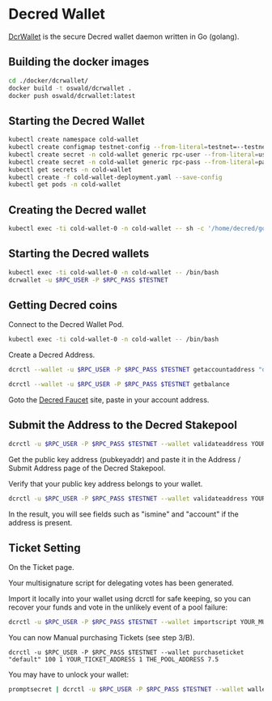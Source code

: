 # Decred Wallet

[DcrWallet](https://github.com/decred/dcrwallet) is the secure Decred wallet daemon written in Go (golang). 

## Building the docker images

```bash
cd ./docker/dcrwallet/
docker build -t oswald/dcrwallet .
docker push oswald/dcrwallet:latest
```

## Starting the Decred Wallet
```bash
kubectl create namespace cold-wallet
kubectl create configmap testnet-config --from-literal=testnet=--testnet -n cold-wallet
kubectl create secret -n cold-wallet generic rpc-user --from-literal=user=YOUR_USER
kubectl create secret -n cold-wallet generic rpc-pass --from-literal=password=YOUR_PASSWORD
kubectl get secrets -n cold-wallet
kubectl create -f cold-wallet-deployment.yaml --save-config
kubectl get pods -n cold-wallet
```

## Creating the Decred wallet

```bash
kubectl exec -ti cold-wallet-0 -n cold-wallet -- sh -c '/home/decred/go/bin/dcrwallet --create $TESTNET'
```

## Starting the Decred wallets

```bash
kubectl exec -ti cold-wallet-0 -n cold-wallet -- /bin/bash
dcrwallet -u $RPC_USER -P $RPC_PASS $TESTNET
```

## Getting Decred coins

Connect to the Decred Wallet Pod.

```bash
kubectl exec -ti cold-wallet-0 -n cold-wallet -- /bin/bash
```

Create a Decred Address.

```bash
dcrctl --wallet -u $RPC_USER -P $RPC_PASS $TESTNET getaccountaddress "default"
```

```bash
dcrctl --wallet -u $RPC_USER -P $RPC_PASS $TESTNET getbalance
```

Goto the [Decred Faucet](https://faucet.decred.org/) site, paste in your account address.

## Submit the Address to the Decred Stakepool

```bash
dcrctl -u $RPC_USER -P $RPC_PASS $TESTNET --wallet validateaddress YOUR_ACCOUNT_ADDRESS
```

Get the public key address (pubkeyaddr) and paste it in the Address / Submit Address page of the Decred Stakepool.

Verify that your public key address belongs to your wallet.

```bash
dcrctl -u $RPC_USER -P $RPC_PASS $TESTNET --wallet validateaddress YOUR_PUBLIC_KEY_ADDRESS
```

In the result, you will see fields such as "ismine" and "account" if the address is present.

## Ticket Setting

On the Ticket page.

Your multisignature script for delegating votes has been generated.

Import it locally into your wallet using dcrctl for safe keeping, so you can recover your funds and vote in the unlikely event of a pool failure:

```bash
dcrctl -u $RPC_USER -P $RPC_PASS $TESTNET --wallet importscript YOUR_MULTISIGNATURE
```

You can now Manual purchasing Tickets (see step 3/B).

```
dcrctl -u $RPC_USER -P $RPC_PASS $TESTNET --wallet purchaseticket "default" 100 1 YOUR_TICKET_ADDRESS 1 THE_POOL_ADDRESS 7.5
```

You may have to unlock your wallet:

```bash
promptsecret | dcrctl -u $RPC_USER -P $RPC_PASS $TESTNET --wallet walletpassphrase - 0
```
